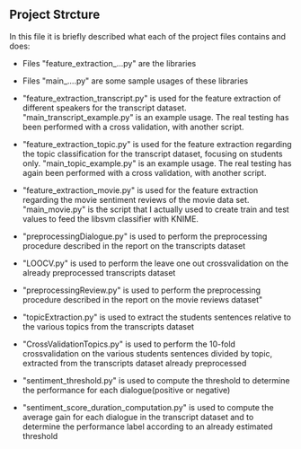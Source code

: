 ##  Project Strcture

In this file it is briefly described what each of the project files contains and does:

* Files "feature_extraction_...py" are the libraries
* Files "main_....py" are some sample usages of these libraries

* "feature_extraction_transcript.py" is used for the feature extraction of different speakers for the transcript dataset. "main_transcript_example.py" is an example usage. The real testing has been performed with a cross validation, with another script.

* "feature_extraction_topic.py" is used for the feature extraction regarding the topic classification for the transcript dataset, focusing on students only. "main_topic_example.py" is an example usage. The real testing has again been performed with a cross validation, with another script.

* "feature_extraction_movie.py" is used for the feature extraction regarding the movie sentiment reviews of the movie data set. "main_movie.py" is the script that I actually used to create train and test values to feed the libsvm classifier with KNIME.

* "preprocessingDialogue.py" is used to perform the preprocessing procedure described in the report on the transcripts dataset

* "LOOCV.py" is used to perform the leave one out crossvalidation on the already preprocessed transcripts dataset

* "preprocessingReview.py" is used to perform the preprocessing procedure described in the report on the movie reviews dataset"

* "topicExtraction.py" is used to extract the students sentences relative to the various topics from the transcripts dataset

* "CrossValidationTopics.py" is used to perform the 10-fold crossvalidation on the various students sentences divided by topic, extracted from the transcripts dataset already preprocessed

* "sentiment_threshold.py" is used to compute the threshold to determine the performance for each dialogue(positive or negative)

* "sentiment_score_duration_computation.py" is used to compute the average gain for each dialogue in the transcript dataset and to determine the performance label according to an already estimated threshold 